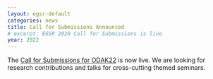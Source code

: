 ```yaml
---
layout: egsr-default
categories: news
title: Call for Submissions Announced
# excerpt: EGSR 2020 Call for Submissions is live
year: 2022
---
```


The [Call for Submissions for ODAK22]({{site.baseurl}}/2022/call-for-papers/) is now live. We are looking for research contributions and talks for cross-cutting themed seminars. 